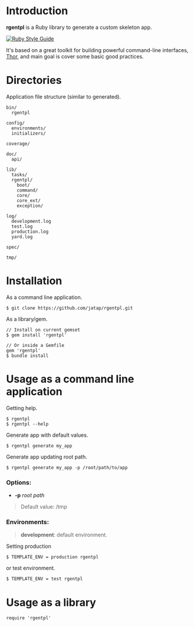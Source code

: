 Introduction
============

**rgentpl** is a Ruby library to generate a custom skeleton app.

[![Ruby Style Guide](https://img.shields.io/badge/code_style-standard-brightgreen.svg)](https://github.com/testdouble/standard)

It's based on a great toolkit for building powerful command-line interfaces, [Thor](https://github.com/erikhuda/thor), and main goal is cover some basic good practices.

Directories
===========

Application file structure (similar to generated).

    bin/
      rgentpl

    config/
      environments/
      initializers/

    coverage/

    doc/
      api/

    lib/
      tasks/
      rgentpl/
        boot/
        command/
        core/
        core_ext/
        exception/

    log/
      development.log
      test.log
      production.log
      yard.log

    spec/

    tmp/


Installation
============

As a command line application.

    $ git clone https://github.com/jatap/rgentpl.git

As a library/gem.

    // Install on current gemset
    $ gem install 'rgentpl'

    // Or inside a Gemfile
    gem 'rgentpl'
    $ bundle install


Usage as a command line application
===================================

Getting help.

    $ rgentpl
    $ rgentpl --help

Generate app with default values.

    $ rgentpl generate my_app

Generate app updating root path.

    $ rgentpl generate my_app -p /root/path/to/app

### Options:

  * **-p** _root path_

> Default value: /tmp


### Environments:

> **development**: default environment.

Setting production

    $ TEMPLATE_ENV = production rgentpl

or test environment.

    $ TEMPLATE_ENV = test rgentpl


Usage as a library
==================

    require 'rgentpl'
